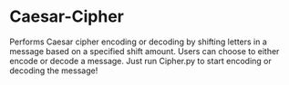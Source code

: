 # Caesar-Cipher

Performs Caesar cipher encoding or decoding by shifting letters in a message based on a specified shift amount. Users can choose to either encode or decode a message. Just run Cipher.py to start encoding or decoding the message!
